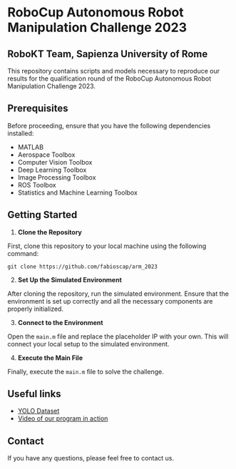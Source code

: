 # RoboCup Autonomous Robot Manipulation Challenge 2023
## RoboKT Team, Sapienza University of Rome

This repository contains scripts and models necessary to reproduce our results for the qualification round of the RoboCup Autonomous Robot Manipulation Challenge 2023.

## Prerequisites

Before proceeding, ensure that you have the following dependencies installed:

- MATLAB
- Aerospace Toolbox
- Computer Vision Toolbox
- Deep Learning Toolbox
- Image Processing Toolbox
- ROS Toolbox
- Statistics and Machine Learning Toolbox

## Getting Started

1. **Clone the Repository**

First, clone this repository to your local machine using the following command:

``
git clone https://github.com/fabioscap/arm_2023
``


2. **Set Up the Simulated Environment**

After cloning the repository, run the simulated environment. Ensure that the environment is set up correctly and all the necessary components are properly initialized.

3. **Connect to the Environment**

Open the `main.m` file and replace the placeholder IP with your own. This will connect your local setup to the simulated environment.

4. **Execute the Main File**

Finally, execute the `main.m` file to solve the challenge.

## Useful links

- [YOLO Dataset](https://drive.google.com/drive/folders/1Z_fQhqY4dw6TJh4KXvdRaZEcKD5mIhhS?usp=sharing)
- [Video of our program in action](https://drive.google.com/file/d/1aAxM02qK1T6J0tL3uSaWgUbBY04pCLik/view?usp=sharing)

## Contact

If you have any questions, please feel free to contact us.
